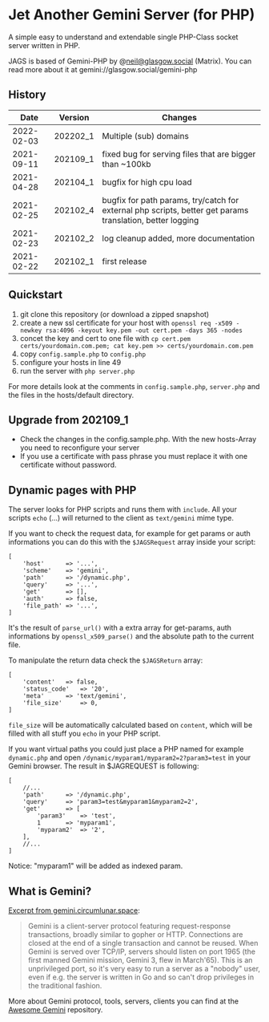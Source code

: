# Jet Another Gemini Server (for PHP)

A simple easy to understand and extendable single PHP-Class socket server written in PHP.

JAGS is based of Gemini-PHP by @neil@glasgow.social (Matrix). You can read more about it at gemini://glasgow.social/gemini-php

## History
| Date | Version | Changes |
|---|---|---|
| 2022-02-03 | 202202_1 | Multiple (sub) domains |
| 2021-09-11 | 202109_1 | fixed bug for serving files that are bigger than ~100kb |
| 2021-04-28 | 202104_1 | bugfix for high cpu load |
| 2021-02-25 | 202102_4 | bugfix for path params, try/catch for external php scripts, better get params translation, better logging |
| 2021-02-23 | 202102_2 | log cleanup added, more documentation |
| 2021-02-22 | 202102_1 | first release|

## Quickstart

1. git clone this repository (or download a zipped snapshot)
2. create a new ssl certificate for your host with ```openssl req -x509 -newkey rsa:4096 -keyout key.pem -out cert.pem -days 365 -nodes```
3. concet the key and cert to one file with ```cp cert.pem certs/yourdomain.com.pem; cat key.pem >> certs/yourdomain.com.pem```
4. copy ```config.sample.php``` to ```config.php```
5. configure your hosts in line 49 
6. run the server with ```php server.php```

For more details look at the comments in ```config.sample.php```, ```server.php``` and the files in the hosts/default directory.

## Upgrade from 202109_1

- Check the changes in the config.sample.php. With the new hosts-Array you need to reconfigure your server
- If you use a certificate with pass phrase you must replace it with one certificate without password.

## Dynamic pages with PHP

The server looks for PHP scripts and runs them with ```include```. All your scripts ```echo``` (...) will returned to the client as ```text/gemini``` mime type.

If you want to check the request data, for example for get params or auth informations you can do this with the ```$JAGSRequest``` array inside your script:

```
[
	'host'		=> '...',
	'scheme' 	=> 'gemini',
	'path'		=> '/dynamic.php',
	'query'		=> '...',
	'get' 		=> [],
	'auth' 		=> false,
	'file_path'	=> '...',
]
```

It's the result of ```parse_url()``` with a extra array for get-params, auth informations by ```openssl_x509_parse()``` and the absolute path to the current file.

To manipulate the return data check the ```$JAGSReturn``` array:

```
[
	'content' 	=> false,
	'status_code'	=> '20',
	'meta' 		=> 'text/gemini',
	'file_size' 	=> 0,
]
```

```file_size``` will be automatically calculated based on ```content```, which will be filled with all stuff you ```echo``` in your PHP script.

If you want virtual paths you could just place a PHP named for example ```dynamic.php``` and open ```/dynamic/myparam1/myparam2=2?param3=test``` in your Gemini browser. The result in $JAGREQUEST is following:

```
[
	//...
	'path'		=> '/dynamic.php',
	'query'		=> 'param3=test&myparam1&myparam2=2',
	'get' 		=> [
		'param3'	=> 'test',
		1 		=> 'myparam1',
		'myparam2'	=> '2',
	],
	//...
]
```

Notice: "myparam1" will be added as indexed param.

## What is Gemini?

[Excerpt from gemini.circumlunar.space](https://gemini.circumlunar.space/docs/specification.html):

> Gemini is a client-server protocol featuring request-response transactions, broadly similar to gopher or HTTP. Connections are closed at the end of a single transaction and cannot be reused. When Gemini is served over TCP/IP, servers should listen on port 1965 (the first manned Gemini mission, Gemini 3, flew in March'65). This is an unprivileged port, so it's very easy to run a server as a "nobody" user, even if e.g. the server is written in Go and so can't drop privileges in the traditional fashion.

More about Gemini protocol, tools, servers, clients you can find at the [Awesome Gemini](https://github.com/kr1sp1n/awesome-gemini) repository.
